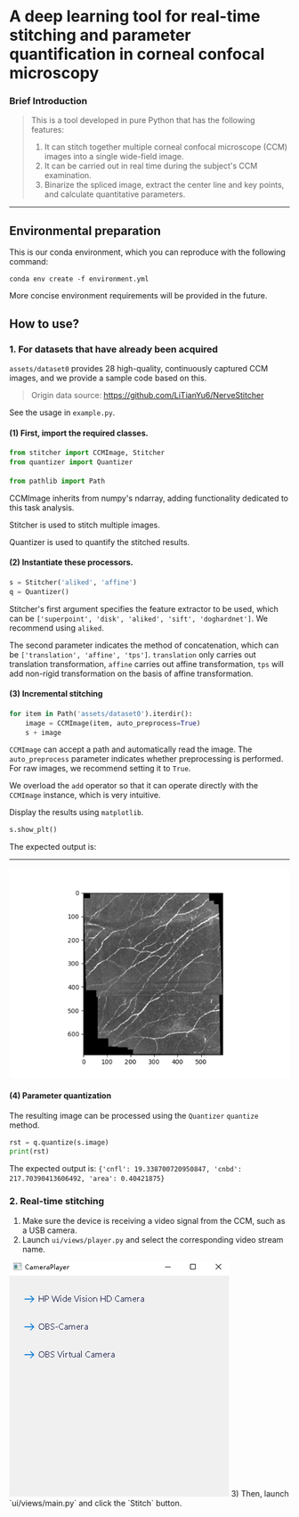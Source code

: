 # A deep learning tool for real-time stitching and parameter quantification in corneal confocal microscopy

### Brief Introduction
> This is a tool developed in pure Python that has the following features:
> 1. It can stitch together multiple corneal confocal microscope (CCM) images into a single wide-field image.
> 2. It can be carried out in real time during the subject's CCM examination.
> 3. Binarize the spliced image, extract the center line and key points, and calculate quantitative parameters.
---

## Environmental preparation

This is our conda environment, which you can reproduce with the following command:
```shell
conda env create -f environment.yml
```
More concise environment requirements will be provided in the future.

## How to use?
### 1. For datasets that have already been acquired

`assets/dataset0` provides 28 high-quality, continuously captured CCM images, and we provide a sample code based on this.

> Origin data source: https://github.com/LiTianYu6/NerveStitcher

See the usage in `example.py`.

#### (1) First, import the required classes.

```python
from stitcher import CCMImage, Stitcher
from quantizer import Quantizer

from pathlib import Path
```
CCMImage inherits from numpy's ndarray, adding functionality dedicated to this task analysis. 

Stitcher is used to stitch multiple images. 

Quantizer is used to quantify the stitched results.

#### (2) Instantiate these processors.

```python
s = Stitcher('aliked', 'affine')
q = Quantizer()
```
Stitcher's first argument specifies the feature extractor to be used, which can be `['superpoint', 'disk', 'aliked', 'sift', 'doghardnet']`. We recommend using `aliked`.

The second parameter indicates the method of concatenation, which can be `['translation', 'affine', 'tps']`. `translation` only carries out translation transformation, `affine` carries out affine transformation, `tps` will add non-rigid transformation on the basis of affine transformation.

#### (3) Incremental stitching

```python
for item in Path('assets/dataset0').iterdir():
    image = CCMImage(item, auto_preprocess=True)
    s + image
```

`CCMImage` can accept a path and automatically read the image. The `auto_preprocess` parameter indicates whether preprocessing is performed. For raw images, we recommend setting it to `True`.

We overload the `add` operator so that it can operate directly with the `CCMImage` instance, which is very intuitive.

Display the results using `matplotlib`.
```python
s.show_plt()
```
The expected output is:

---

<img src="assets/img.png">

#### (4) Parameter quantization

The resulting image can be processed using the `Quantizer` `quantize` method.

```python
rst = q.quantize(s.image)
print(rst)
```
The expected output is:
`
{'cnfl': 19.338700720950847, 'cnbd': 217.70390413606492, 'area': 0.40421875}
`

### 2. Real-time stitching

1) Make sure the device is receiving a video signal from the CCM, such as a USB camera.
2) Launch `ui/views/player.py` and select the corresponding video stream name.
<img src="assets/img_1.png">
3) Then, launch `ui/views/main.py` and click the `Stitch` button.
